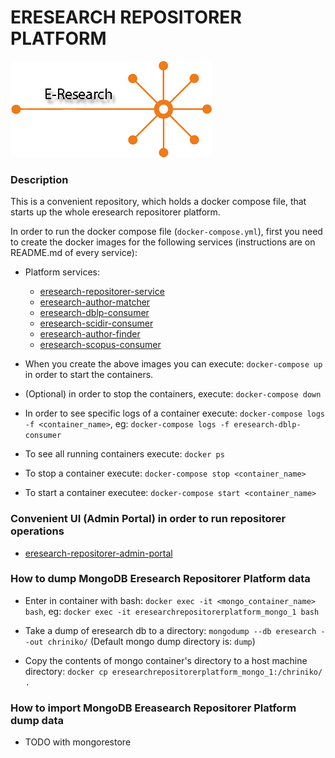 # ERESEARCH REPOSITORER PLATFORM

![](e-research.gif)


### Description
This is a convenient repository, which holds a docker compose file,
that starts up the whole eresearch repositorer platform.

In order to run the docker compose file (`docker-compose.yml`), first you need to
create the docker images for the following services (instructions are on README.md of every service):

* Platform services:
    * [eresearch-repositorer-service](https://github.com/chriniko13/eresearch-repositorer-service)
    * [eresearch-author-matcher](https://github.com/chriniko13/eresearch-author-matcher)
    * [eresearch-dblp-consumer](https://github.com/chriniko13/eresearch-dblp-consumer)
    * [eresearch-scidir-consumer](https://github.com/chriniko13/eresearch-sciencedirect-consumer)
    * [eresearch-author-finder](https://github.com/chriniko13/eresearch-author-finder)
    * [eresearch-scopus-consumer](https://github.com/chriniko13/eresearch-scopus-consumer)
    


* When you create the above images you can execute: `docker-compose up` in order to start the containers.

* (Optional) in order to stop the containers, execute: `docker-compose down`

* In order to see specific logs of a container execute: `docker-compose logs -f <container_name>`, eg: `docker-compose logs -f eresearch-dblp-consumer`

* To see all running containers execute: `docker ps`

* To stop a container execute: `docker-compose stop <container_name>`

* To start a container executee: `docker-compose start <container_name>`


### Convenient UI (Admin Portal) in order to run repositorer operations
* [eresearch-repositorer-admin-portal](https://github.com/chriniko13/eresearch-repositorer-admin-portal)



### How to dump MongoDB Eresearch Repositorer Platform data
* Enter in container with bash: `docker exec -it <mongo_container_name> bash`, eg: `docker exec -it eresearchrepositorerplatform_mongo_1 bash`

* Take a dump of eresearch db to a directory: `mongodump --db eresearch --out chriniko/` (Default mongo dump directory is: `dump`)

* Copy the contents of mongo container's directory to a host machine directory: `docker cp eresearchrepositorerplatform_mongo_1:/chriniko/ .`


### How to import MongoDB Ereasearch Repositorer Platform dump data

* TODO with mongorestore